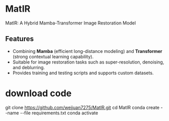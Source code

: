 # MatIR
MatIR: A Hybrid Mamba-Transformer Image Restoration Model
## Features
- Combining **Mamba** (efficient long-distance modeling) and **Transformer** (strong contextual learning capability).
- Suitable for image restoration tasks such as super-resolution, denoising, and deblurring.
- Provides training and testing scripts and supports custom datasets.
# download code
git clone https://github.com/weijuan7275/MatIR.git
cd MatIR
conda create --name <env> --file requirements.txt
conda activate <env>
```

